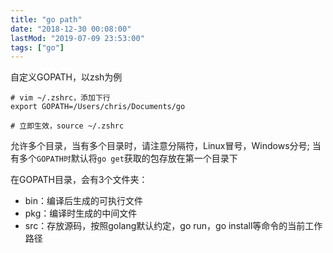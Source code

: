 ```yaml
---
title: "go path"
date: "2018-12-30 00:08:00"
lastMod: "2019-07-09 23:53:00"
tags: ["go"]
---
```


自定义GOPATH，以zsh为例

```shell
# vim ~/.zshrc，添加下行
export GOPATH=/Users/chris/Documents/go

# 立即生效，source ~/.zshrc
```

允许多个目录，当有多个目录时，请注意分隔符，Linux冒号，Windows分号; 当有多个`GOPATH时`默认将`go get`获取的包存放在第一个目录下 

在GOPATH目录，会有3个文件夹：

- bin：编译后生成的可执行文件
- pkg：编译时生成的中间文件
- src：存放源码，按照golang默认约定，go run，go install等命令的当前工作路径

